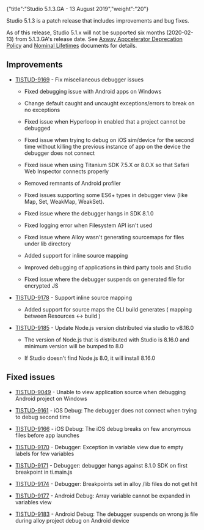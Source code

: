 {"title":"Studio 5.1.3.GA - 13 August 2019","weight":"20"}

Studio 5.1.3 is a patch release that includes improvements and bug fixes.

As of this release, Studio 5.1.x will not be supported six months (2020-02-13) from 5.1.3.GA's release date. See [Axway Appcelerator Deprecation Policy](/docs/appc/AMPLIFY_Appcelerator_Services_Overview/Axway_Appcelerator_Deprecation_Policy/) and [Nominal Lifetimes](/docs/appc/AMPLIFY_Appcelerator_Services_Overview/Axway_Appcelerator_Product_Lifecycle/#nominal-lifetimes) documents for details.

## Improvements

* [TISTUD-9169](https://jira.appcelerator.org/browse/TISTUD-9169) - Fix miscellaneous debugger issues

    * Fixed debugging issue with Android apps on Windows

    * Change default caught and uncaught exceptions/errors to break on no exceptions

    * Fixed issue when Hyperloop in enabled that a project cannot be debugged

    * Fixed issue when trying to debug on iOS sim/device for the second time without killing the previous instance of app on the device the debugger does not connect

    * Fixed issue when using Titanium SDK 7.5.X or 8.0.X so that Safari Web Inspector connects properly

    * Removed remnants of Android profiler

    * Fixed issues supporting some ES6+ types in debugger view (like Map, Set, WeakMap, WeakSet).

    * Fixed issue where the debugger hangs in SDK 8.1.0

    * Fixed logging error when Filesystem API isn't used

    * Fixed issue where Alloy wasn't generating sourcemaps for files under lib directory

    * Added support for inline source mapping

    * Improved debugging of applications in third party tools and Studio

    * Fixed issue where the debugger suspends on generated file for encrypted JS

* [TISTUD-9178](https://jira.appcelerator.org/browse/TISTUD-9178) - Support inline source mapping

    * Added support for source maps the CLI build generates ( mapping between Resources <-> build )

* [TISTUD-9185](https://jira.appcelerator.org/browse/TISTUD-9185) - Update Node.js version distributed via studio to v8.16.0

    * The version of Node.js that is distributed with Studio is 8.16.0 and minimum version will be bumped to 8.0

    * If Studio doesn't find Node.js 8.0, it will install 8.16.0

## Fixed issues

* [TISTUD-9049](https://jira.appcelerator.org/browse/TISTUD-9049) - Unable to view application source when debugging Android project on Windows

* [TISTUD-9161](https://jira.appcelerator.org/browse/TISTUD-9161) - iOS Debug: The debugger does not connect when trying to debug second time

* [TISTUD-9166](https://jira.appcelerator.org/browse/TISTUD-9166) - iOS Debug: The iOS debug breaks on few anonymous files before app launches

* [TISTUD-9170](https://jira.appcelerator.org/browse/TISTUD-9170) - Debugger: Exception in variable view due to empty labels for few variables

* [TISTUD-9171](https://jira.appcelerator.org/browse/TISTUD-9171) - Debugger: debugger hangs against 8.1.0 SDK on first breakpoint in ti.main.js

* [TISTUD-9174](https://jira.appcelerator.org/browse/TISTUD-9174) - Debugger: Breakpoints set in alloy /lib files do not get hit

* [TISTUD-9177](https://jira.appcelerator.org/browse/TISTUD-9177) - Android Debug: Array variable cannot be expanded in variables view

* [TISTUD-9183](https://jira.appcelerator.org/browse/TISTUD-9183) - Android Debug: The debugger suspends on wrong js file during alloy project debug on Android device
